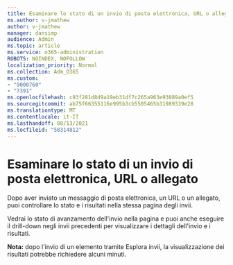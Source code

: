 ```yaml
---
title: Esaminare lo stato di un invio di posta elettronica, URL o allegato
ms.author: v-jmathew
author: v-jmathew
manager: dansimp
audience: Admin
ms.topic: article
ms.service: o365-administration
ROBOTS: NOINDEX, NOFOLLOW
localization_priority: Normal
ms.collection: Adm_O365
ms.custom:
- "9000760"
- "7391"
ms.openlocfilehash: c93f281d8d9a19eb31df7c265a963e93089a0ef5
ms.sourcegitcommit: ab75f66355116e995b3cb5505465b31989339e28
ms.translationtype: MT
ms.contentlocale: it-IT
ms.lasthandoff: 08/13/2021
ms.locfileid: "58314812"
---
```

# <a name="review-the-status-of-an-email-url-or-attachment-submission"></a>Esaminare lo stato di un invio di posta elettronica, URL o allegato

Dopo aver inviato un messaggio di posta elettronica, un URL o un allegato, puoi controllare lo stato e i risultati nella stessa pagina degli invii.

Vedrai lo stato di avanzamento dell'invio nella pagina e puoi anche eseguire il drill-down negli invii precedenti per visualizzare i dettagli dell'invio e i risultati.

**Nota:** dopo l'invio di un elemento tramite Esplora invii, la visualizzazione dei risultati potrebbe richiedere alcuni minuti.
